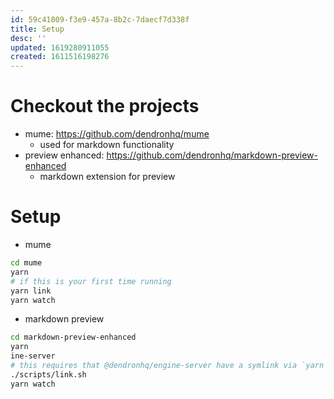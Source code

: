 ```yaml
---
id: 59c41809-f3e9-457a-8b2c-7daecf7d338f
title: Setup
desc: ''
updated: 1619280911055
created: 1611516198276
---
```



# Checkout the projects
- mume: https://github.com/dendronhq/mume
    - used for markdown functionality
- preview enhanced: https://github.com/dendronhq/markdown-preview-enhanced
    - markdown extension for preview

# Setup

- mume
```sh
cd mume
yarn 
# if this is your first time running
yarn link
yarn watch
```

- markdown preview
```sh
cd markdown-preview-enhanced
yarn 
ine-server
# this requires that @dendronhq/engine-server have a symlink via `yarn link`
./scripts/link.sh
yarn watch
```
